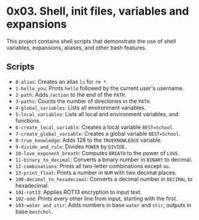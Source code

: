 # 0x03. Shell, init files, variables and expansions

This project contains shell scripts that demonstrate the use of shell variables, expansions, aliases, and other bash features.

## Scripts
- `0-alias`: Creates an alias `ls` for `rm *`.
- `1-hello_you`: Prints `hello` followed by the current user's username.
- `2-path`: Adds `/action` to the end of the `PATH`.
- `3-paths`: Counts the number of directories in the `PATH`.
- `4-global_variables`: Lists all environment variables.
- `5-local_variables`: Lists all local and environment variables, and functions.
- `6-create_local_variable`: Creates a local variable `BEST=School`.
- `7-create_global_variable`: Creates a global variable `BEST=School`.
- `8-true_knowledge`: Adds 128 to the `TRUEKNOWLEDGE` variable.
- `9-divide_and_rule`: Divides `POWER` by `DIVIDE`.
- `10-love_exponent_breath`: Computes `BREATH` to the power of `LOVE`.
- `11-binary_to_decimal`: Converts a binary number in `BINARY` to decimal.
- `12-combinations`: Prints all two-letter combinations except `oo`.
- `13-print_float`: Prints a number in `NUM` with two decimal places.
- `100-decimal_to_hexadecimal`: Converts a decimal number in `DECIMAL` to hexadecimal.
- `101-rot13`: Applies ROT13 encryption to input text.
- `102-odd`: Prints every other line from input, starting with the first.
- `103-water_and_stir`: Adds numbers in base `water` and `stir`, outputs in base `bestchol`.
